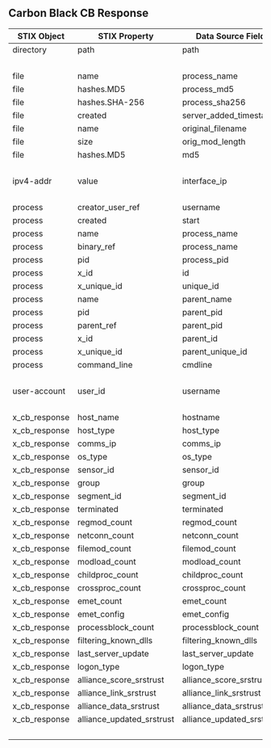 ## Carbon Black CB Response
| STIX Object | STIX Property | Data Source Field |
|--|--|--|
| directory | path | path |
| <br> | | |
| file | name | process_name |
| file | hashes.MD5 | process_md5 |
| file | hashes.SHA-256 | process_sha256 |
| file | created | server_added_timestamp |
| file | name | original_filename |
| file | size | orig_mod_length |
| file | hashes.MD5 | md5 |
| <br> | | |
| ipv4-addr | value | interface_ip |
| <br> | | |
| process | creator_user_ref | username |
| process | created | start |
| process | name | process_name |
| process | binary_ref | process_name |
| process | pid | process_pid |
| process | x_id | id |
| process | x_unique_id | unique_id |
| process | name | parent_name |
| process | pid | parent_pid |
| process | parent_ref | parent_pid |
| process | x_id | parent_id |
| process | x_unique_id | parent_unique_id |
| process | command_line | cmdline |
| <br> | | |
| user-account | user_id | username |
| <br> | | |
| x_cb_response | host_name | hostname |
| x_cb_response | host_type | host_type |
| x_cb_response | comms_ip | comms_ip |
| x_cb_response | os_type | os_type |
| x_cb_response | sensor_id | sensor_id |
| x_cb_response | group | group |
| x_cb_response | segment_id | segment_id |
| x_cb_response | terminated | terminated |
| x_cb_response | regmod_count | regmod_count |
| x_cb_response | netconn_count | netconn_count |
| x_cb_response | filemod_count | filemod_count |
| x_cb_response | modload_count | modload_count |
| x_cb_response | childproc_count | childproc_count |
| x_cb_response | crossproc_count | crossproc_count |
| x_cb_response | emet_count | emet_count |
| x_cb_response | emet_config | emet_config |
| x_cb_response | processblock_count | processblock_count |
| x_cb_response | filtering_known_dlls | filtering_known_dlls |
| x_cb_response | last_server_update | last_server_update |
| x_cb_response | logon_type | logon_type |
| x_cb_response | alliance_score_srstrust | alliance_score_srstrust |
| x_cb_response | alliance_link_srstrust | alliance_link_srstrust |
| x_cb_response | alliance_data_srstrust | alliance_data_srstrust |
| x_cb_response | alliance_updated_srstrust | alliance_updated_srstrust |
| <br> | | |
